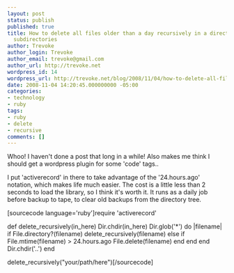```yaml
---
layout: post
status: publish
published: true
title: How to delete all files older than a day recursively in a directory and its
  subdirectories
author: Trevoke
author_login: Trevoke
author_email: trevoke@gmail.com
author_url: http://trevoke.net
wordpress_id: 14
wordpress_url: http://trevoke.net/blog/2008/11/04/how-to-delete-all-files-older-than-a-day-recursively-in-a-directory-and-its-subdirectories/
date: 2008-11-04 14:20:45.000000000 -05:00
categories:
- technology
- ruby
tags:
- ruby
- delete
- recursive
comments: []
---
```

Whoo! I haven't done a post that long in a while! Also makes me think I should get a wordpress plugin for some 'code' tags..

I put 'activerecord' in there to take advantage of the '24.hours.ago' notation, which makes life much easier. The cost is a little less than 2 seconds to load the library, so I think it's worth it. It runs as a daily job before backup to tape, to clear old backups from the directory tree.

[sourcecode language='ruby']require 'activerecord'

def delete_recursively(in_here)
  Dir.chdir(in_here)
  Dir.glob('*') do |filename|
    if File.directory?(filename)
      delete_recursively(filename)
      else
        if File.mtime(filename) > 24.hours.ago
        File.delete(filename)
      end
    end
  end
Dir.chdir('..')
end

delete_recursively("your/path/here")[/sourcecode]
